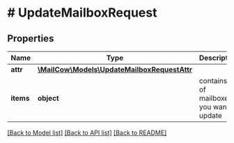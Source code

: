 # # UpdateMailboxRequest

## Properties

Name | Type | Description | Notes
------------ | ------------- | ------------- | -------------
**attr** | [**\MailCow\Models\UpdateMailboxRequestAttr**](UpdateMailboxRequestAttr.md) |  | [optional]
**items** | **object** | contains list of mailboxes you want update | [optional]

[[Back to Model list]](../../README.md#models) [[Back to API list]](../../README.md#endpoints) [[Back to README]](../../README.md)
